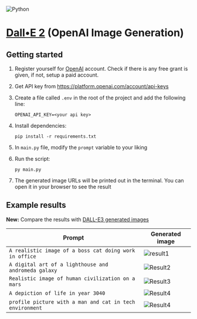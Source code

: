 ![Python](https://img.shields.io/badge/python-3670A0?style=for-the-badge&logo=python&logoColor=ffdd54)

# [Dall•E 2](https://openai.com/dall-e-2/) (OpenAI Image Generation)

## Getting started

1. Register yourself for [OpenAI](https://platform.openai.com/) account. Check if there is any free grant is given, if not, setup a paid account.
2. Get API key from https://platform.openai.com/account/api-keys
3. Create a file called `.env` in the root of the project and add the following line:

   ```
   OPENAI_API_KEY=<your api key>
   ```

4. Install dependencies:

   ```
   pip install -r requirements.txt
   ```

5. In `main.py` file, modify the `prompt` variable to your liking
6. Run the script:

   ```
   py main.py
   ```

7. The generated image URLs will be printed out in the terminal. You can open it in your browser to see the result

## Example results

**New:** Compare the results with [DALL-E3 generated images](https://github.com/iqfareez/openai-dall-e3#example-results)

| Prompt                                                   | Generated image                             |
| -------------------------------------------------------- | ------------------------------------------- |
| `A realistic image of a boss cat doing work in office`   | ![result1](https://i.imgur.com/kMCLkUO.png) |
| `A digital art of a lighthouse and andromeda galaxy`     | ![Result2](https://i.imgur.com/yPvoSJS.png) |
| `Realistic image of human civilization on a mars`        | ![Result3](https://i.imgur.com/ncWoOSX.png) |
| `A depiction of life in year 3040`                       | ![Result4](https://i.imgur.com/MvTSVam.png) |
| `profile picture with a man and cat in tech environment` | ![Result4](https://i.imgur.com/WHF3Xnd.png) |
